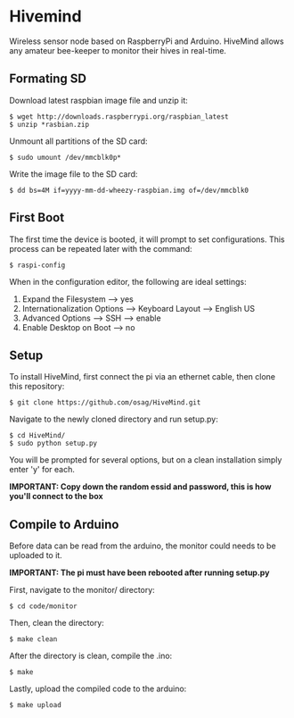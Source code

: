 # Hivemind
Wireless sensor node based on RaspberryPi and Arduino.
HiveMind allows any amateur bee-keeper to monitor their hives in real-time.

## Formating SD
Download latest raspbian image file and unzip it:

    $ wget http://downloads.raspberrypi.org/raspbian_latest
    $ unzip *rasbian.zip
    
Unmount all partitions of the SD card:

    $ sudo umount /dev/mmcblk0p*
    
Write the image file to the SD card:

    $ dd bs=4M if=yyyy-mm-dd-wheezy-raspbian.img of=/dev/mmcblk0

## First Boot
The first time the device is booted, it will prompt to set configurations.
This process can be repeated later with the command:

    $ raspi-config
    
When in the configuration editor, the following are ideal settings:

1. Expand the Filesystem --> yes
2. Internationalization Options --> Keyboard Layout --> English US
3. Advanced Options --> SSH --> enable
4. Enable Desktop on Boot --> no

## Setup
To install HiveMind, first connect the pi via an ethernet cable, then clone this repository:

    $ git clone https://github.com/osag/HiveMind.git

Navigate to the newly cloned directory and run setup.py:

    $ cd HiveMind/
    $ sudo python setup.py

You will be prompted for several options, but on a clean installation simply enter 'y' for each.

**IMPORTANT: Copy down the random essid and password, this is how you'll connect to the box**

## Compile to Arduino
Before data can be read from the arduino, the monitor could needs to be uploaded to it.

**IMPORTANT: The pi must have been rebooted after running setup.py**

First, navigate to the monitor/ directory:

    $ cd code/monitor

Then, clean the directory:

    $ make clean
    
After the directory is clean, compile the .ino:

    $ make
    
Lastly, upload the compiled code to the arduino:

    $ make upload




    
    

